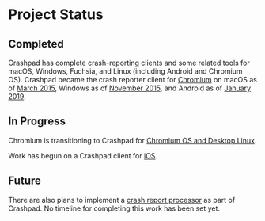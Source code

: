 <!--
Copyright 2015 The Crashpad Authors. All rights reserved.

Licensed under the Apache License, Version 2.0 (the "License");
you may not use this file except in compliance with the License.
You may obtain a copy of the License at

    http://www.apache.org/licenses/LICENSE-2.0

Unless required by applicable law or agreed to in writing, software
distributed under the License is distributed on an "AS IS" BASIS,
WITHOUT WARRANTIES OR CONDITIONS OF ANY KIND, either express or implied.
See the License for the specific language governing permissions and
limitations under the License.
-->

# Project Status

## Completed

Crashpad has complete crash-reporting clients and some related tools for macOS,
Windows, Fuchsia, and Linux (including Android and Chromium OS). Crashpad became
the crash reporter client for [Chromium](https://www.chromium.org/Home) on macOS
as of [March
2015](https://chromium.googlesource.com/chromium/src/\+/d413b2dcb54d523811d386f1ff4084f677a6d089),
Windows as of [November
2015](https://chromium.googlesource.com/chromium/src/\+/cfa5b01bb1d06bf96967bd37e21a44752801948c),
and Android as of [January
2019](https://chromium.googlesource.com/chromium/src/+/f890e4b5495ab693d2d37aec3c378239946154f7).


## In Progress

Chromium is transitioning to Crashpad for [Chromium OS and Desktop
Linux](https://crbug.com/942279).

Work has begun on a Crashpad client for
[iOS](https://crashpad.chromium.org/bug/31).

## Future

There are also plans to implement a [crash report
processor](https://crashpad.chromium.org/bug/29) as part of Crashpad. No
timeline for completing this work has been set yet.
